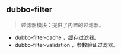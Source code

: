 ## dubbo-filter
> 过滤器模块：提供了内置的过滤器。

- dubbo-filter-cache ，缓存过滤器。
- dubbo-filter-validation ，参数验证过滤器。